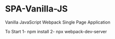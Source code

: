 # SPA-Vanilla-JS
Vanilla JavaScript Webpack Single Page Application

To Start 
1- npm install 
2- npx webpack-dev-server
